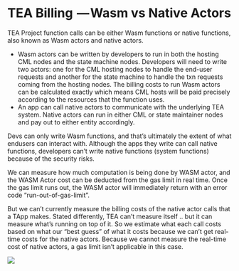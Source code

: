 # TEA Billing  — Wasm vs Native Actors

TEA Project function calls can be either Wasm functions or native functions, also known as Wasm actors and native actors.

-   Wasm actors can be written by developers to run in both the hosting CML nodes and the state machine nodes. Developers will need to write two actors: one for the CML hosting nodes to handle the end-user requests and another for the state machine to handle the txn requests coming from the hosting nodes. The billing costs to run Wasm actors can be calculated exactly which means CML hosts will be paid precisely according to the resources that the function uses.
-   An app can call native actors to communicate with the underlying TEA system. Native actors can run in either CML or state maintainer nodes and pay out to either entity accordingly.

Devs can only write Wasm functions, and that’s ultimately the extent of what endusers can interact with. Although the apps they write can call native functions, developers can’t write native functions (system functions) because of the security risks.

We can measure how much computation is being done by WASM actor, and the WASM Actor cost can be deducted from the gas limit in real time. Once the gas limit runs out, the WASM actor will immediately return with an error code “run-out-of-gas-limit”.

But we can’t currently measure the billing costs of the native actor calls that a TApp makes. Stated differently, TEA can’t measure itself .. but it can measure what’s running on top of it. So we estimate what each call costs based on what our “best guess” of what it costs because we can’t get real-time costs for the native actors. Because we cannot measure the real-time cost of native actors, a gas limit isn’t applicable in this case.

![](https://cdn-images-1.medium.com/max/1200/1*PdBoSDmyFaGHpR_0lE6ixA.png)